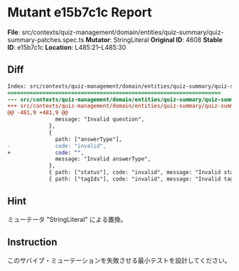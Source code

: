 # Mutant e15b7c1c Report

**File**: src/contexts/quiz-management/domain/entities/quiz-summary/quiz-summary-patches.spec.ts
**Mutator**: StringLiteral
**Original ID**: 4608
**Stable ID**: e15b7c1c
**Location**: L485:21–L485:30

## Diff

```diff
Index: src/contexts/quiz-management/domain/entities/quiz-summary/quiz-summary-patches.spec.ts
===================================================================
--- src/contexts/quiz-management/domain/entities/quiz-summary/quiz-summary-patches.spec.ts	original
+++ src/contexts/quiz-management/domain/entities/quiz-summary/quiz-summary-patches.spec.ts	mutated #4608
@@ -481,9 +481,9 @@
               message: "Invalid question",
             },
             {
               path: ["answerType"],
-              code: "invalid",
+              code: "",
               message: "Invalid answerType",
             },
             { path: ["status"], code: "invalid", message: "Invalid status" },
             { path: ["tagIds"], code: "invalid", message: "Invalid tagIds" },
```

## Hint

ミューテータ "StringLiteral" による置換。

## Instruction

このサバイブ・ミューテーションを失敗させる最小テストを設計してください。
